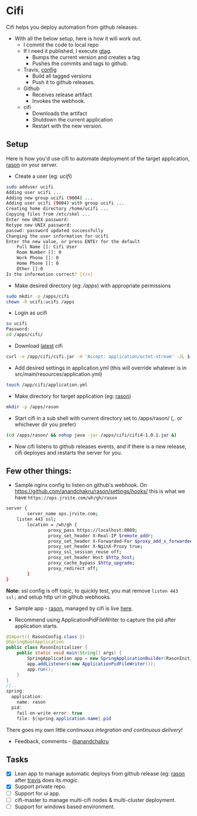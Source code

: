 
# Cifi

Cifi helps you deploy automation from github releases.

 - With all the below setup, here is how it will work out. 
   - I commit the code to local repo
   - If I need it published, I execute [gtag](https://github.com/anandchakru/rason/blob/master/gtag.sh).
     - Bumps the current version and creates a tag
     - Pushes the commits and tags to github. 
   - Travis, [config](https://github.com/anandchakru/rason/blob/master/.travis.yml) 
     - Build all tagged versions
     - Push it to github releases. 
   - Github 
     - Receives release artifact
     - Invokes the webhook. 
   - cifi 
     - Downloads the artifact
     - Shutdown the current application
     - Restart with the new version. 

## Setup
Here is how you'd use cifi to automate deployment of the target application, [rason](https://github.com/anandchakru/rason) on your server.

- Create a user (eg: *ucifi*) 

```sh
sudo adduser ucifi
Adding user ucifi ...
Adding new group ucifi (9004) ...
Adding user ucifi (9004) with group ucifi ...
Creating home directory /home/ucifi ...
Copying files from /etc/skel ...
Enter new UNIX password:
Retype new UNIX password:
passwd: password updated successfully
Changing the user information for ucifi
Enter the new value, or press ENTEr for the default
	Full Name []: Cifi User
	Room Number []: 0
	Work Phone []: 0
	Home Phone []: 0
	Other []:0
Is the information correct? [Y/n]
```

- Make desired directory (eg: */apps*) with appropriate permissions

```sh
sudo mkdir -p /apps/cifi
chown -R ucifi:ucifi /apps
```

- Login as ucifi

```sh
su ucifi
Password:
cd /apps/cifi/
```

- Download [latest](https://github.com/anandchakru/cifi/releases/latest) cifi

```sh
curl -o /app/cifi/cifi.jar -H 'Accept: application/octet-stream' -JL $(curl -s https://api.github.com/repos/anandchakru/rason/releases/latest | grep '"browser_download_url":' | sed -E 's/.*"([^"]+)".*/\1/')
```

- Add desired settings in application.yml (this will override whatever is in src/main/resources/application.yml)

```sh
touch /app/cifi/application.yml
```

- Make directory for target application (eg: [rason](https://github.com/anandchakru/rason))

```sh
mkdir -p /apps/rason
```

- Start cifi in a sub shell with current directory set to /apps/rason/ (,. or whichever dir you prefer)

```sh
(cd /apps/rason/ && nohup java -jar /apps/cifi/cifi4-1.0.1.jar &)
```

- Now cifi listens to github releases events, and if there is a new release, cifi deployes and restarts the server for you.

## Few other things:
 - Sample nginx config to listen on github's webhook. On https://github.com/anandchakru/rason/settings/hooks/ this is what we have `https://ops.jrvite.com/wh/gh/rason`
```sh
server {
        server_name ops.jrvite.com;
	listen 443 ssl;
        location = /wh/gh {
                proxy_pass https://localhost:8089;
                proxy_set_header X-Real-IP $remote_addr;
                proxy_set_header X-Forwarded-For $proxy_add_x_forwarded_for;
                proxy_set_header X-NginX-Proxy true;
                proxy_ssl_session_reuse off;
                proxy_set_header Host $http_host;
                proxy_cache_bypass $http_upgrade;
                proxy_redirect off;
        }
}
```
**Note:** ssl config is off topic, to quickly test, you mat remove `listen 443 ssl;` and setup http url in github webhooks.

 - Sample app - [rason](https://github.com/anandchakru/rason), managed by cifi is live [here](https://rason.jrvite.com/index).

 - Recommend using ApplicationPidFileWriter to capture the pid after application starts.
 
```java
@Import({ RasonConfig.class })
@SpringBootApplication
public class RasonInitializer {
	public static void main(String[] args) {
		SpringApplication app = new SpringApplicationBuilder(RasonInitializer.class).build(args);
		app.addListeners(new ApplicationPidFileWriter());
		app.run();
	}
}
//..
spring: 
  application: 
    name: rason	
  pid:
    fail-on-write-error: true
    file: ${spring.application.name}.pid
```
 
 There goes my own little *continuous integration and continuous delivery*!
 
 - Feedback, comments - [@anandchakru](https://twitter.com/anandchakru)

## Tasks
- [x] Lean app to manage automatic deploys from github release (eg: [rason](https://github.com/anandchakru/rason) after [travis](https://travis-ci.org/anandchakru/rason) does its *magic*.
- [x] Support private repo.
- [ ] Support for ui app.
- [ ] cifi-master to manage multi-cifi nodes & multi-cluster deployment.
- [ ] Support for windows based environment.
